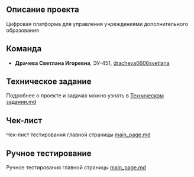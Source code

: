 ## Описание проекта
Цифровая платформа для управления учреждениями дополнительного образования

## Команда
- **Драчева Светлана Игоревна**, ЭУ-451, [dracheva0606svetlana](https://github.com/dracheva0606svetlana)

## Техническое задание
Подробнее о проекте и задачах можно узнать в [Техническом задании.md](Техническое_задание.md)

## Чек-лист
Чек-лист тестирования главной страницы [main_page.md](checklist/main_page.md)

## Ручное тестирование
Ручное тестирования главной страницы [main_page.md](manual_testing/main_page.docx)
